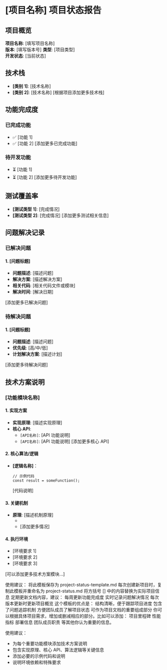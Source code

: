 # [项目名称] 项目状态报告

## 项目概览

**项目名称**: [填写项目名称]  
**版本**: [填写版本号]
**类型**: [项目类型]  
**开发状态**: [当前状态]

## 技术栈

- **[类别 1]**: [技术名称]
- **[类别 2]**: [技术名称]
  [根据项目添加更多技术栈]

## 功能完成度

### 已完成功能

- ✅ [功能 1]
- ✅ [功能 2]
  [添加更多已完成功能]

### 待开发功能

- ⏳ [功能 1]
- ⏳ [功能 2]
  [添加更多待开发功能]

## 测试覆盖率

- **[测试类型 1]**: [完成情况]
- **[测试类型 2]**: [完成情况]
  [添加更多测试相关信息]

## 问题解决记录

### 已解决问题

#### 1. [问题标题]

- **问题描述**: [描述问题]
- **解决方案**: [描述解决方案]
- **相关代码**: [相关代码文件或模块]
- **解决时间**: [解决日期]

[添加更多已解决问题]

### 待解决问题

#### 1. [问题标题]

- **问题描述**: [描述问题]
- **优先级**: [高/中/低]
- **计划解决方案**: [描述计划]

[添加更多待解决问题]

## 技术方案说明

### [功能模块名称]

#### 1. 实现方案

- **实现原理**: [描述实现原理]
- **核心 API**:
  - `[API名称]`: [API 功能说明]
  - `[API名称]`: [API 功能说明]
    [添加更多核心 API]

#### 2. 核心算法/逻辑

- **[逻辑名称]**：
  ```[语言]
  // 示例代码
  const result = someFunction();
  ```
  [代码说明]

#### 3. 关键机制

- **原理**: [描述机制原理]
  - [情况 1]: [说明]
  - [情况 2]: [说明]
    [添加更多情况]

#### 4. 执行环境

- [环境要求 1]
- [环境要求 2]
- [环境要求 3]

[可以添加更多技术方案模块...]

使用建议：
将此模板保存为 project-status-template.md
每次创建新项目时，复制此模板并重命名为 project-status.md
将方括号 [] 中的内容替换为实际项目信息
定期更新文档内容，建议：
每周更新功能完成度
实时记录问题解决情况
每次版本更新时更新项目概览
这个模板的优点是：
结构清晰，便于跟踪项目进度
包含了问题追踪机制
方便团队成员了解项目状态
可作为项目文档的重要组成部分
你可以根据具体项目需求，增加或删减相应的部分。比如可以添加：
项目里程碑
性能指标
部署信息
团队成员职责
等其他你认为重要的信息。

使用建议：

- 为每个重要功能模块添加技术方案说明
- 包含实现原理、核心 API、算法逻辑等关键信息
- 添加必要的示例代码和说明
- 说明环境依赖和特殊要求
